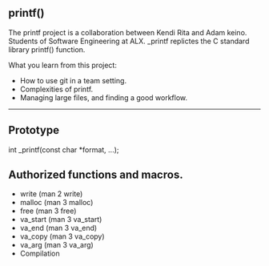## printf()
The printf project is a collaboration between Kendi Rita and Adam keino. Students of Software Engineering at ALX. _printf replictes the C standard library printf() function.

What you learn from this project:
- How to use git in a team setting.
- Complexities of printf.
- Managing large files, and finding a good workflow.

------------------------------------------------------
## Prototype
int _printf(const char *format, ...);

## Authorized functions and macros.
- write (man 2 write)
- malloc (man 3 malloc)
- free (man 3 free)
- va_start (man 3 va_start)
- va_end (man 3 va_end)
- va_copy (man 3 va_copy)
- va_arg (man 3 va_arg)
- Compilation
